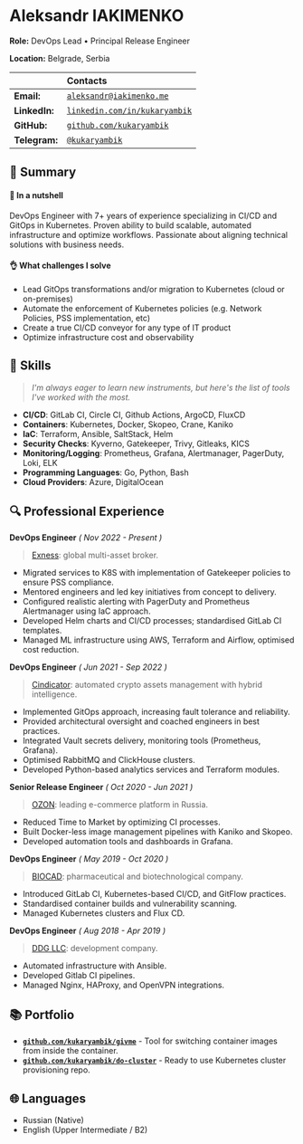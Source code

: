 # Aleksandr IAKIMENKO

**Role:** DevOps Lead • Principal Release Engineer

**Location:** Belgrade, Serbia

|               | Contacts                                                                  |
| :------------ | :------------------------------------------------------------------------ |
| **Email:**    | [`aleksandr@iakimenko.me`](mailto:aleksandr@iakimenko.me)                 |
| **LinkedIn:** | [`linkedin.com/in/kukaryambik`](https://www.linkedin.com/in/kukaryambik/) |
| **GitHub:**   | [`github.com/kukaryambik`](https://github.com/kukaryambik)                |
| **Telegram:** | [`@kukaryambik`](https://t.me/kukaryambik/)                               |

## 📌 Summary

#### 🥜 In a nutshell

DevOps Engineer with 7+ years of experience specializing in CI/CD and GitOps in Kubernetes.
Proven ability to build scalable, automated infrastructure and optimize workflows.
Passionate about aligning technical solutions with business needs.

#### 👌 What challenges I solve

- Lead GitOps transformations and/or migration to Kubernetes (cloud or on-premises)
- Automate the enforcement of Kubernetes policies (e.g. Network Policies, PSS implementation, etc)
- Create a true CI/CD conveyor for any type of IT product
- Optimize infrastructure cost and observability

## 🧰 Skills

> _I'm always eager to learn new instruments, but here's the list of tools I've worked with the most._

- **CI/CD**: GitLab CI, Circle CI, Github Actions, ArgoCD, FluxCD
- **Containers**: Kubernetes, Docker, Skopeo, Crane, Kaniko
- **IaC**: Terraform, Ansible, SaltStack, Helm
- **Security Checks**: Kyverno, Gatekeeper, Trivy, Gitleaks, KICS
- **Monitoring/Logging**: Prometheus, Grafana, Alertmanager, PagerDuty, Loki, ELK
- **Programming Languages**: Go, Python, Bash
- **Cloud Providers**: Azure, DigitalOcean

## 🔍 Professional Experience

**DevOps Engineer** _( Nov 2022 - Present )_

> [Exness](https://www.exness.com/): global multi-asset broker.

- Migrated services to K8S with implementation of Gatekeeper policies to ensure PSS compliance.
- Mentored engineers and led key initiatives from concept to delivery.
- Configured realistic alerting with PagerDuty and Prometheus Alertmanager using IaC approach.
- Developed Helm charts and CI/CD processes; standardised GitLab CI templates.
- Managed ML infrastructure using AWS, Terraform and Airflow, optimised cost reduction.

**DevOps Engineer** _( Jun 2021 - Sep 2022 )_

> [Cindicator](https://cindicator.com/): automated crypto assets management with hybrid intelligence.

- Implemented GitOps approach, increasing fault tolerance and reliability.
- Provided architectural oversight and coached engineers in best practices.
- Integrated Vault secrets delivery, monitoring tools (Prometheus, Grafana).
- Optimised RabbitMQ and ClickHouse clusters.
- Developed Python-based analytics services and Terraform modules.

**Senior Release Engineer** _( Oct 2020 - Jun 2021 )_

> [OZON](https://www.ozon.ru/): leading e-commerce platform in Russia.

- Reduced Time to Market by optimizing CI processes.
- Built Docker-less image management pipelines with Kaniko and Skopeo.
- Developed automation tools and dashboards in Grafana.

**DevOps Engineer** _( May 2019 - Oct 2020 )_

> [BIOCAD](https://eng.biocad.ru/): pharmaceutical and biotechnological company.

- Introduced GitLab CI, Kubernetes-based CI/CD, and GitFlow practices.
- Standardised container builds and vulnerability scanning.
- Managed Kubernetes clusters and Flux CD.

**DevOps Engineer** _( Aug 2018 - Apr 2019 )_

> [DDG LLC](https://www.linkedin.com/company/ddgcorp/about/): development company.

- Automated infrastructure with Ansible.
- Developed Gitlab CI pipelines.
- Managed Nginx, HAProxy, and OpenVPN integrations.

## 📚 Portfolio

- **[`github.com/kukaryambik/givme`](https://github.com/kukaryambik/givme)** - Tool for switching container images from inside the container.
- **[`github.com/kukaryambik/do-cluster`](https://github.com/kukaryambik/do-cluster)** - Ready to use Kubernetes cluster provisioning repo.

## 🌐 Languages

- Russian (Native)
- English (Upper Intermediate / B2)
